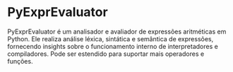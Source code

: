 # PyExprEvaluator
PyExprEvaluator é um analisador e avaliador de expressões aritméticas em Python. Ele realiza análise léxica, sintática e semântica de expressões, fornecendo insights sobre o funcionamento interno de interpretadores e compiladores. Pode ser estendido para suportar mais operadores e funções.
